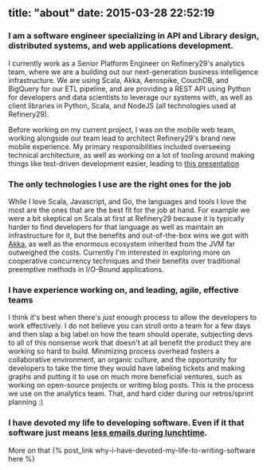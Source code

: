 title: "about"
date: 2015-03-28 22:52:19
---

### I am a software engineer specializing in API and Library design, distributed systems, and web applications development.

I currently work as a Senior Platform Engineer on Refinery29's analytics team, where we are a building out our next-generation business intelligence infrastructure. We are using Scala, Akka, Aerospike, CouchDB, and BigQuery for our ETL pipeline, and are providing a REST API using Python for developers and data scientists to leverage our systems with, as well as client libraries in Python, Scala, and NodeJS (all technologies used at Refinery29).

Before working on my current project, I was on the mobile web team, working alongside our team lead to architect Refinery29's brand new mobile experience. My primary responsibilities included overseeing technical architecture, as well as working on a lot of tooling around making things like test-driven development easier, leading to [this presentation](http://www.slideshare.net/BenjaminWilson2/painless-javascript-unit-testing-35695799)

### The only technologies I use are the right ones for the job

While I love Scala, Javascript, and Go, the languages and tools I love the most are the ones that are the best fit for the job at hand. For example we were a bit skeptical on Scala at first at Refinery29 because it is typically harder to find developers for that language as well as maintain an infrastructure for it, but the benefits and out-of-the-box wins we got with [Akka](http://akka.io), as well as the enormous ecosystem inherited from the JVM far outweighed the costs. Currently I'm interested in exploring more on cooperative concurrency techniques and their benefits over traditional preemptive methods in I/O-Bound applications.

### I have experience working on, and leading, agile, effective teams

I think it's best when there's _just_ enough process to allow the developers to work effectively. I do not believe you can stroll onto a team for a few days and then slap a big label on how the team should operate, subjecting devs to all of this nonsense work that doesn't at all benefit the product they are working so hard to build. Minimizing process overhead fosters a collaborative environment, an organic culture, and the opportunity for developers to take the time they would have labeling tickets and making graphs and putting it to use on much more beneficial ventures, such as working on open-source projects or writing blog posts. This is the process we use on the analytics team. That, and hard cider during our retros/sprint planning :)

### I have devoted my life to developing software. Even if it that software just means [less emails during lunchtime](http://www.businessinsider.com/how-refinery29-engineer-fixed-lunch-at-work-2015-3).

More on that {% post_link why-i-have-devoted-my-life-to-writing-software here %}
